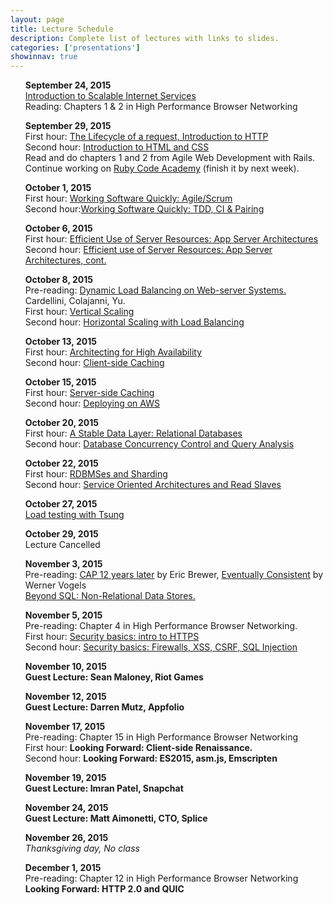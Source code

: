 ```yaml
---
layout: page
title: Lecture Schedule
description: Complete list of lectures with links to slides.
categories: ['presentations']
showinnav: true
---
```


<ul>
<section>
<p>
<b>September 24, 2015</br></b>
<a href="lecture_2015_09_24.pdf">Introduction to Scalable Internet
Services</a>
</br>
Reading: Chapters 1 & 2 in High Performance Browser Networking</br>
</p>
</section>
</ul>

<ul>
<section>
<p>
<b>September 29, 2015</br></b>
First hour: <a href="lecture_2015_09_29.pdf">The Lifecycle of a request, Introduction to HTTP</a>
</br>
Second hour: <a href="lecture_2015_09_29.pdf">Introduction to HTML and CSS</a>
</br>
Read and do chapters 1 and 2 from Agile Web Development with Rails.
Continue working on <a href="http://www.codecademy.com/en/tracks/ruby/">Ruby Code Academy</a> (finish it by next week).
</section>
</ul>

<ul>
<section>
<p>
<b>October 1, 2015</br></b>
First hour: <a href="lecture_2015_10_01.pdf">Working Software Quickly:
Agile/Scrum</a><br>
Second hour:<a href="lecture_2015_10_01.pdf">Working Software Quickly: TDD, CI &
Pairing</a><br>
</p>
</section>
</ul>




<ul>
<section>
<p>
<b>October 6, 2015</br></b>
<!-- Pre-reading: <a href="https://cs.uwaterloo.ca/~brecht/papers/getpaper.php?file=eurosys-2007.pdf">Comparing the Performance of Web Server Architectures</a>, Pariag et al.</br> -->
First hour: <a href="lecture_2015_10_06.pdf">Efficient Use of Server Resources: App Server Architectures</a></br>
Second hour: <a href="lecture_2015_10_06.pdf">Efficient use of Server Resources: App Server Architectures, cont. </a></br>
</p>
</section>
</ul>

<ul>
<section>
<p>
<b>October 8, 2015<br></b>
Pre-reading: <a href="http://www.ics.uci.edu/~cs230/reading/DLB.pdf">Dynamic Load Balancing on Web-server Systems. </a> Cardellini, Colajanni, Yu.<br>
First hour: <a href="lecture_2015_10_08.pdf">Vertical Scaling</a><br>
Second hour: <a href="lecture_2015_10_08.pdf">Horizontal Scaling with Load
Balancing</a><br>
</p>
</section>
</ul>

<ul>
<section>
<p>
<b>October 13, 2015<br></b>
First hour: <a href="lecture_2015_10_13.pdf">Architecting for High
Availability</a><br>
Second hour: <a href="lecture_2015_10_13.pdf">Client-side Caching</a><br>
</p>
</section>
</ul>


<ul>
<section>
<p>
<b>October 15, 2015</br></b>
First hour: <a href="lecture_2015_10_15.pdf">Server-side Caching</a></br>
Second hour: <a href="lecture_2015_10_15.pdf">Deploying on AWS</a></br>
</p>
</section>
</ul>


<ul>
<section>
<p>
<b>October 20, 2015</br></b>
First hour: <a href="lecture_2015_10_20.pdf">A Stable Data Layer: Relational Databases</a></br>
Second hour: <a href="lecture_2015_10_20.pdf">Database Concurrency Control and Query Analysis</a></br>
</p>
</section>
</ul>


<ul>
<section>
<p>
<b>October 22, 2015</br></b>
First hour: <a href="lecture_2015_10_22.pdf">RDBMSes and Sharding</a></br>
Second hour: <a href="lecture_2015_10_22.pdf">Service Oriented Architectures and Read Slaves</a></br>
</p>
</section>
</ul>
<ul>
<section>
<p>
<b>October 27, 2015</br></b>
<a href="lecture_2015_10_27.pdf">Load testing with Tsung</a></br>
</p>
</section>
</ul>

<ul>
<section>
<p>
<b>October 29, 2015</br></b>
Lecture Cancelled
</ul>


<ul>
<section>
<p>
<b>November 3, 2015</br></b>
Pre-reading: 
<a
href="http://www.realtechsupport.org/UB/NP/Numeracy_CAP%2B12Years_2012.pdf"> CAP 12 years later</a> by Eric Brewer, 
<a href="vogels.pdf">Eventually Consistent</a> by Werner Vogels<br>
<a href="lecture_2015_11_03.pdf"> Beyond SQL: Non-Relational Data Stores.</a></br>
</p>
</section>
</ul>

<ul>
<section>
<p>
<b>November 5, 2015</br></b>
Pre-reading: Chapter 4 in High Performance Browser Networking.</br>
First hour: <a href="lecture_2015_11_05.pdf">Security basics: intro to HTTPS</a></br>
Second hour: <a href="lecture_2015_11_05.pdf">Security basics: Firewalls, XSS, CSRF, SQL Injection</a></br>
</p>
</section>
</ul>

<ul>
<section>
<p>
<b>November 10, 2015</br></b>
<b>Guest Lecture: Sean Maloney, Riot Games <br></b>
</p>
</section>
</ul>


<ul>
<section>
<p>
<b>November 12, 2015</br></b>
<b >Guest Lecture: Darren Mutz, Appfolio</b></br>
</p>
</section>
</ul>
<ul>
<section>
<p>
<b>November 17, 2015</br></b>
Pre-reading: Chapter 15 in High Performance Browser Networking</br>
First hour: <b href="lecture_05_20.pdf">Looking Forward: Client-side Renaissance.</b></br>
Second hour: <b href="lecture_05_20.pdf">Looking Forward: ES2015, asm.js, Emscripten</b></br>
</p>
</section>
</ul>


<ul>
<section>
<p>
<b>November 19, 2015</br></b>
<b>Guest Lecture: Imran Patel, Snapchat</b><br> 
</p>
</section>
</ul>
<ul>
<section>
<p>
<b>November 24, 2015</br></b>
<b >Guest Lecture: Matt Aimonetti, CTO, Splice</b></br>
</p>
</section>
</ul>


<ul>
<section>
<p>
<b>November 26, 2015</br></b>
<em>Thanksgiving day, No class</em>
</p>
</section>
</ul>


<ul>
<section>
<p>
<b>December 1, 2015</br></b>
Pre-reading: Chapter 12 in High Performance Browser Networking</br>
<b href="lecture_06_03.pdf">Looking Forward: HTTP 2.0 and QUIC</b></br>
</p>
</section>
</ul>

